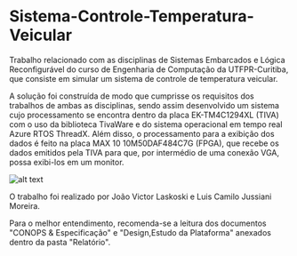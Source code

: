 # Sistema-Controle-Temperatura-Veicular

  Trabalho relacionado com as disciplinas de Sistemas Embarcados e Lógica Reconfigurável do curso de Engenharia de Computação da UTFPR-Curitiba, que consiste em simular um sistema de controle de temperatura veicular.

  A solução foi construída de modo que cumprisse os requisitos dos trabalhos de ambas as disciplinas, sendo assim desenvolvido um sistema cujo processamento se encontra dentro da placa EK-TM4C1294XL (TIVA) com o uso da biblioteca TivaWare e do sistema operacional em tempo real Azure RTOS ThreadX. Além disso, o processamento para a exibição dos dados é feito na placa MAX 10 10M50DAF484C7G (FPGA), que recebe os dados emitidos pela TIVA para que, por intermédio de uma conexão VGA, possa exibi-los em um monitor.

![alt text](https://drive.google.com/uc?export=view&id=11ijzEebFXgtK-wUC_wyAL1eGUhaXDQMT)

  O trabalho foi realizado por João Victor Laskoski e Luis Camilo Jussiani Moreira. 

  Para o melhor entendimento, recomenda-se a leitura dos documentos "CONOPS & Especificação" e "Design,Estudo da Plataforma" anexados dentro da pasta "Relatório".

